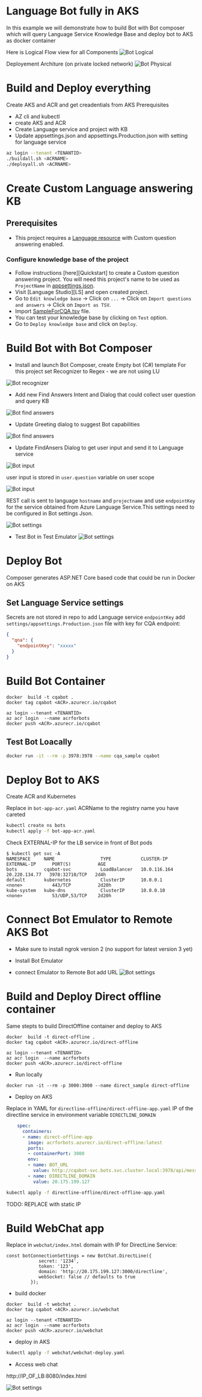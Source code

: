# Language Bot fully in AKS

In this example we will demonstrate how to build Bot with Bot composer which will query Language Service Knowledge Base and deploy bot to AKS as docker container

Here is Logical Flow view for all Components
![Bot Logical](docs/Bot_logical.png)

Deployement Architure (on private locked network)
![Bot Physical](docs/Bot_physical.png)



# Build and Deploy everything
Create AKS and ACR and get creadentials from AKS
Prerequisites 

- AZ cli and kubectl
- create AKS and ACR
- Create Language service and project with KB
- Update appsettings.json and appsettings.Production.json with setting for language service

```sh
az login --tenant <TENANTID>
./buildall.sh <ACRNAME>
./deployall.sh <ACRNAME>
```



# Create Custom Language answering KB 

## Prerequisites
- This project requires a [Language resource](https://aka.ms/create-language-resource) with Custom question answering enabled.

### Configure knowledge base of the project
- Follow instructions [here][Quickstart] to create a Custom question answering project. You will need this project's name to be used as `ProjectName` in [appsettings.json](appsettings.json).
- Visit [Language Studio][LS] and open created project.
- Go to `Edit knowledge base` -> Click on `...` -> Click on `Import questions and answers` -> Click on `Import as TSV`.
- Import [SampleForCQA.tsv](SampleForCQA.tsv) file.
- You can test your knowledge base by clicking on `Test` option.
- Go to `Deploy knowledge base` and click on `Deploy`.


# Build Bot with Bot Composer

- Install and launch Bot Composer, create Empty bot (C#) template
For this project set Recognizer to Regex - we are not using LU

![Bot recognizer](docs/Bot_recognizer.png)

- Add new Find Answers Intent and Dialog that could collect user question and query KB

![Bot find answers](docs/Bot_findanswers.png)

- Update Greeting dialog to suggest Bot capabilities

![Bot find answers](docs/Bot_suggestanswers.png)

- Update FindAnsers Dialog to get user input and send it to Language service

![Bot input](docs/Bot_input.png)

user input is stored  in `user.question` variable on user scope

![Bot input](docs/Bot_sendrestcall.png)

REST call is sent to language `hostname` and `projectname` and use `endpointKey` for the service obtained from Azure Language Service.This settings need to be configured in Bot settings Json.

![Bot settings](docs/Bot_settings.png)


- Test Bot in Test Emulator
![Bot settings](docs/Bot_test.png)

# Deploy Bot
Composer generates ASP.NET Core based code that could be run in Docker on AKS

## Set Language Service settings
Secrets are not stored in repo to add Language service `endpointKey` add `settings/appsettings.Production.json` file with key for CQA endpoint:

```json
{
  "qna": {
    "endpointKey": "xxxxx"
  }
}
```

# Build Bot Container

```
docker  build -t cqabot .
docker tag cqabot <ACR>.azurecr.io/cqabot

az login --tenant <TENANTID>
az acr login  --name acrforbots
docker push <ACR>.azurecr.io/cqabot
```

## Test Bot Loacally

```sh
docker run -it --rm -p 3978:3978 --name cqa_sample cqabot
```

# Deploy Bot to AKS
Create ACR and Kubernetes

Replace in `bot-app-acr.yaml` ACRName to the registry name you have careted

```sh
kubectl create ns bots
kubectl apply -f bot-app-acr.yaml
```

Check EXTERNAL-IP for the LB service in front of Bot pods
```
$ kubectl get svc -A
NAMESPACE     NAME                 TYPE           CLUSTER-IP     EXTERNAL-IP      PORT(S)          AGE
bots          cqabot-svc           LoadBalancer   10.0.116.164   20.220.134.77   3978:32710/TCP   2d4h
default       kubernetes           ClusterIP      10.0.0.1       <none>           443/TCP          2d20h
kube-system   kube-dns             ClusterIP      10.0.0.10      <none>           53/UDP,53/TCP    2d20h
```

# Connect Bot Emulator to Remote AKS Bot 

- Make sure to install ngrok version 2 (no support for latest version 3 yet)
- Install Bot Emulator

- connect Emulator to Remote Bot add URL
![Bot settings](docs/Bot_remoteemulator.png)

# Build and Deploy Direct offline container

Same stepts to build DirectOffline container and deploy to AKS

```
docker  build -t direct-offline .
docker tag cqabot <ACR>.azurecr.io/direct-offline

az login --tenant <TENANTID>
az acr login  --name acrforbots
docker push <ACR>.azurecr.io/direct-offline
```

- Run locally
```
docker run -it --rm -p 3000:3000 --name direct_sample direct-offline
```


- Deploy on AKS

Replace in YAML for `directline-offline/direct-offline-app.yaml` IP of the directline service in environment variable `DIRECTLINE_DOMAIN`

```yaml
    spec:
      containers:
      - name: direct-offline-app
        image: acrforbots.azurecr.io/direct-offline:latest
        ports:
        - containerPort: 3000
        env:
        - name: BOT_URL
          value: http://cqabot-svc.bots.svc.cluster.local:3978/api/messages
        - name: DIRECTLINE_DOMAIN
          value: 20.175.199.127
```


```sh
kubectl apply -f directline-offline/direct-offline-app.yaml
```

TODO: REPLACE with static IP

# Build WebChat app

Replace in  `webchat/index.html` domain with IP for DirectLine Service:

```
const botConnectionSettings = new BotChat.DirectLine({
            secret: '1234',
            token: '123',
            domain: 'http://20.175.199.127:3000/directline',
            webSocket: false // defaults to true
         });
```

- build docker
```
docker  build -t webchat .
docker tag cqabot <ACR>.azurecr.io/webchat

az login --tenant <TENANTID>
az acr login  --name acrforbots
docker push <ACR>.azurecr.io/webchat
```

- deploy in AKS

```sh
kubectl apply -f webchat/webchat-deploy.yaml
```

- Access web chat

http://IP_OF_LB:8080/index.html

![Bot settings](docs/Bot_webchat.png)




